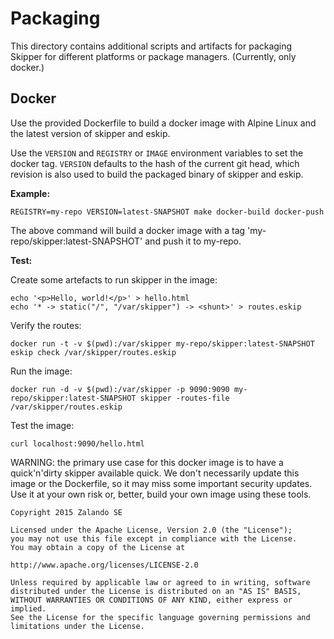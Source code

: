 # Packaging

This directory contains additional scripts and artifacts for packaging Skipper for different platforms or
package managers. (Currently, only docker.)

## Docker

Use the provided Dockerfile to build a docker image with Alpine Linux and the latest version of skipper and
eskip.

Use the `VERSION` and `REGISTRY` or `IMAGE` environment variables to set the docker tag.
`VERSION` defaults to the hash of the current git head, which revision is also used to build the packaged
binary of skipper and eskip.

**Example:**

```
REGISTRY=my-repo VERSION=latest-SNAPSHOT make docker-build docker-push
```

The above command will build a docker image with a tag 'my-repo/skipper:latest-SNAPSHOT' and push it to
my-repo.

**Test:**

Create some artefacts to run skipper in the image:

```
echo '<p>Hello, world!</p>' > hello.html
echo '* -> static("/", "/var/skipper") -> <shunt>' > routes.eskip
```

Verify the routes:

```
docker run -t -v $(pwd):/var/skipper my-repo/skipper:latest-SNAPSHOT eskip check /var/skipper/routes.eskip
```

Run the image:

```
docker run -d -v $(pwd):/var/skipper -p 9090:9090 my-repo/skipper:latest-SNAPSHOT skipper -routes-file /var/skipper/routes.eskip
```

Test the image:

```
curl localhost:9090/hello.html
```

WARNING: the primary use case for this docker image is to have a quick'n'dirty skipper available quick. We don't
necessarily update this image or the Dockerfile, so it may miss some important security updates. Use it at your
own risk or, better, build your own image using these tools.

```
Copyright 2015 Zalando SE

Licensed under the Apache License, Version 2.0 (the "License");
you may not use this file except in compliance with the License.
You may obtain a copy of the License at

http://www.apache.org/licenses/LICENSE-2.0

Unless required by applicable law or agreed to in writing, software
distributed under the License is distributed on an "AS IS" BASIS,
WITHOUT WARRANTIES OR CONDITIONS OF ANY KIND, either express or implied.
See the License for the specific language governing permissions and
limitations under the License.
```
